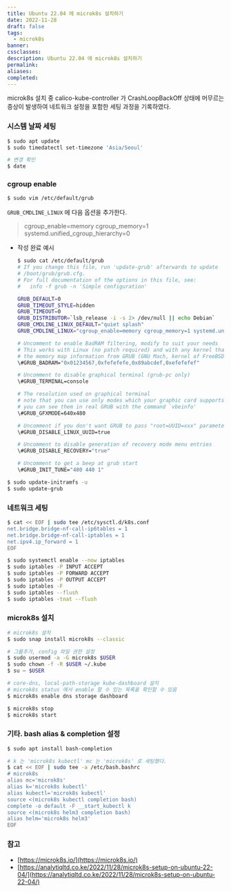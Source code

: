 ```yaml
---
title: Ubuntu 22.04 에 microk8s 설치하기
date: 2022-11-28
draft: false
tags:
  - microk8s
banner: 
cssclasses: 
description: Ubuntu 22.04 에 microk8s 설치하기
permalink: 
aliases: 
completed:
---
```

microk8s 설치 중 calico-kube-controller 가 CrashLoopBackOff 상태에 머무르는 증상이 발생하여 네트워크 설정을 포함한 세팅 과정을 기록하였다.

  

### 시스템 날짜 세팅

  

```Bash
$ sudo apt update
$ sudo timedatectl set-timezone 'Asia/Seoul'

# 변경 확인
$ date
```

  

### cgroup enable

  

```Bash
$ sudo vim /etc/default/grub
```

  

`GRUB_CMDLINE_LINUX` 에 다음 옵션을 추가한다.

> cgroup_enable=memory cgroup_memory=1 systemd.unified_cgroup_hierarchy=0

- 작성 완료 예시
    
    ```Bash
    $ sudo cat /etc/default/grub
    # If you change this file, run 'update-grub' afterwards to update
    # /boot/grub/grub.cfg.
    # For full documentation of the options in this file, see:
    #   info -f grub -n 'Simple configuration'
    
    GRUB_DEFAULT=0
    GRUB_TIMEOUT_STYLE=hidden
    GRUB_TIMEOUT=0
    GRUB_DISTRIBUTOR=`lsb_release -i -s 2> /dev/null || echo Debian`
    GRUB_CMDLINE_LINUX_DEFAULT="quiet splash"
    GRUB_CMDLINE_LINUX="cgroup_enable=memory cgroup_memory=1 systemd.unified_cgroup_hierarchy=0"
    
    # Uncomment to enable BadRAM filtering, modify to suit your needs
    # This works with Linux (no patch required) and with any kernel that obtains
    # the memory map information from GRUB (GNU Mach, kernel of FreeBSD ...)
    \#GRUB_BADRAM="0x01234567,0xfefefefe,0x89abcdef,0xefefefef"
    
    # Uncomment to disable graphical terminal (grub-pc only)
    \#GRUB_TERMINAL=console
    
    # The resolution used on graphical terminal
    # note that you can use only modes which your graphic card supports via VBE
    # you can see them in real GRUB with the command `vbeinfo'
    \#GRUB_GFXMODE=640x480
    
    # Uncomment if you don't want GRUB to pass "root=UUID=xxx" parameter to Linux
    \#GRUB_DISABLE_LINUX_UUID=true
    
    # Uncomment to disable generation of recovery mode menu entries
    \#GRUB_DISABLE_RECOVERY="true"
    
    # Uncomment to get a beep at grub start
    \#GRUB_INIT_TUNE="480 440 1"
    ```
    

  

```Bash
$ sudo update-initramfs -u
$ sudo update-grub
```

  

### 네트워크 세팅

  

```Bash
$ cat << EOF | sudo tee /etc/sysctl.d/k8s.conf
net.bridge.bridge-nf-call-ip6tables = 1
net.bridge.bridge-nf-call-iptables = 1
net.ipv4.ip_forward = 1
EOF

$ sudo systemctl enable --now iptables
$ sudo iptables -P INPUT ACCEPT
$ sudo iptables -P FORWARD ACCEPT
$ sudo iptables -P OUTPUT ACCEPT
$ sudo iptables -F
$ sudo iptables --flush
$ sudo iptables -tnat --flush
```

  

### microk8s 설치

  

```Bash
# microk8s 설치
$ sudo snap install microk8s --classic

# 그룹추가, config 파일 권한 설정
$ sudo usermod -a -G microk8s $USER
$ sudo chown -f -R $USER ~/.kube
$ su – $USER

# core-dns, local-path-storage kube-dashboard 설치
# microk8s status 에서 enable 할 수 있는 목록을 확인할 수 있음
$ microk8s enable dns storage dashboard

$ microk8s stop
$ microk8s start
```

  

### 기타. bash alias & completion 설정

  

```Bash
$ sudo apt install bash-completion

# k 는 'microk8s kubectl' mc 는 'microk8s' 로 세팅했다.
$ cat << EOF | sudo tee -a /etc/bash.bashrc
# microk8s
alias mc='microk8s'
alias k='microk8s kubectl'
alias kubectl='microk8s kubectl'
source <(microk8s kubectl completion bash)
complete -o default -F __start_kubectl k
source <(microk8s helm3 completion bash)
alias helm='microk8s helm3'
EOF
```

  

### 참고

- [https://microk8s.io/](https://microk8s.io/)
- [https://analytiqltd.co.ke/2022/11/28/microk8s-setup-on-ubuntu-22-04/](https://analytiqltd.co.ke/2022/11/28/microk8s-setup-on-ubuntu-22-04/)